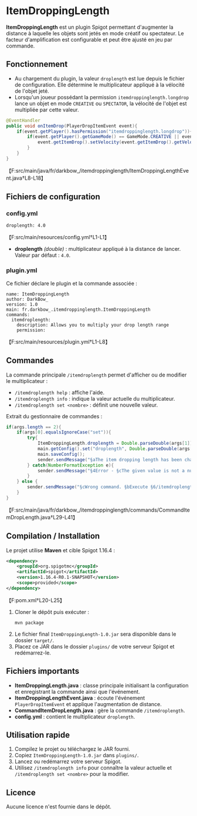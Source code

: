 # ItemDroppingLength

**ItemDroppingLength** est un plugin Spigot permettant d'augmenter la distance à laquelle les objets sont jetés en mode créatif ou spectateur. Le facteur d'amplification est configurable et peut être ajusté en jeu par commande.

## Fonctionnement
- Au chargement du plugin, la valeur `droplength` est lue depuis le fichier de configuration. Elle détermine le multiplicateur appliqué à la vélocité de l'objet jeté.
- Lorsqu'un joueur possédant la permission `itemdroppinglength.longdrop` lance un objet en mode `CREATIVE` ou `SPECTATOR`, la vélocité de l'objet est multipliée par cette valeur.

```java
@EventHandler
public void onItemDrop(PlayerDropItemEvent event){
    if(event.getPlayer().hasPermission("itemdroppinglength.longdrop")){
        if(event.getPlayer().getGameMode() == GameMode.CREATIVE || event.getPlayer().getGameMode() == GameMode.SPECTATOR){
            event.getItemDrop().setVelocity(event.getItemDrop().getVelocity().multiply(ItemDroppingLength.droplength));
        }
    }
}
```
【F:src/main/java/fr/darkbow_/itemdroppinglength/ItemDroppingLengthEvent.java†L8-L18】

## Fichiers de configuration
### config.yml
```
droplength: 4.0
```
【F:src/main/resources/config.yml†L1-L1】
- **droplength** *(double)* : multiplicateur appliqué à la distance de lancer. Valeur par défaut : `4.0`.

### plugin.yml
Ce fichier déclare le plugin et la commande associée :
```
name: ItemDroppingLength
author: DarkBow_
version: 1.0
main: fr.darkbow_.itemdroppinglength.ItemDroppingLength
commands:
  itemdroplength:
    description: Allows you to multiply your drop length range
    permission:
```
【F:src/main/resources/plugin.yml†L1-L8】

## Commandes
La commande principale `/itemdroplength` permet d'afficher ou de modifier le multiplicateur :
- `/itemdroplength help` : affiche l'aide.
- `/itemdroplength info` : indique la valeur actuelle du multiplicateur.
- `/itemdroplength set <nombre>` : définit une nouvelle valeur.

Extrait du gestionnaire de commandes :
```java
if(args.length == 2){
    if(args[0].equalsIgnoreCase("set")){
        try{
            ItemDroppingLength.droplength = Double.parseDouble(args[1]);
            main.getConfig().set("droplength", Double.parseDouble(args[1]));
            main.saveConfig();
            sender.sendMessage("§aThe item dropping length has been changed to §bx§6" + Double.parseDouble(args[1]) + "§a!");
        } catch(NumberFormatException e){
            sender.sendMessage("§4Error - §cThe given value is not a number!");
        }
    } else {
        sender.sendMessage("§cWrong command. §bExecute §6/itemdroplength help §bto get the command list.");
    }
}
```
【F:src/main/java/fr/darkbow_/itemdroppinglength/commands/CommandItemDropLength.java†L29-L41】

## Compilation / Installation
Le projet utilise **Maven** et cible Spigot 1.16.4 :
```xml
<dependency>
    <groupId>org.spigotmc</groupId>
    <artifactId>spigot</artifactId>
    <version>1.16.4-R0.1-SNAPSHOT</version>
    <scope>provided</scope>
</dependency>
```
【F:pom.xml†L20-L25】
1. Cloner le dépôt puis exécuter :
   ```bash
   mvn package
   ```
2. Le fichier final `ItemDroppingLength-1.0.jar` sera disponible dans le dossier `target/`.
3. Placez ce JAR dans le dossier `plugins/` de votre serveur Spigot et redémarrez-le.

## Fichiers importants
- **ItemDroppingLength.java** : classe principale initialisant la configuration et enregistrant la commande ainsi que l'événement.
- **ItemDroppingLengthEvent.java** : écoute l'événement `PlayerDropItemEvent` et applique l'augmentation de distance.
- **CommandItemDropLength.java** : gère la commande `/itemdroplength`.
- **config.yml** : contient le multiplicateur `droplength`.

## Utilisation rapide
1. Compilez le projet ou téléchargez le JAR fourni.
2. Copiez `ItemDroppingLength-1.0.jar` dans `plugins/`.
3. Lancez ou redémarrez votre serveur Spigot.
4. Utilisez `/itemdroplength info` pour connaître la valeur actuelle et `/itemdroplength set <nombre>` pour la modifier.

## Licence
Aucune licence n'est fournie dans le dépôt.
